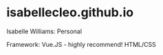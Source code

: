 # isabellecleo.github.io
Isabelle Williams: Personal

Framework: Vue.JS - highly recommend! 
HTML/CSS
